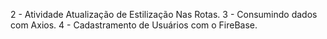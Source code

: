 2 - Atividade Atualização de Estilização Nas Rotas.
3 - Consumindo dados com Axios.
4 - Cadastramento de Usuários com o FireBase.
